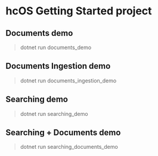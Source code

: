 # hcOS Getting Started project

## Documents demo

> dotnet run documents_demo

## Documents Ingestion demo

> dotnet run documents_ingestion_demo

## Searching demo

> dotnet run searching_demo

## Searching + Documents demo

> dotnet run searching_documents_demo